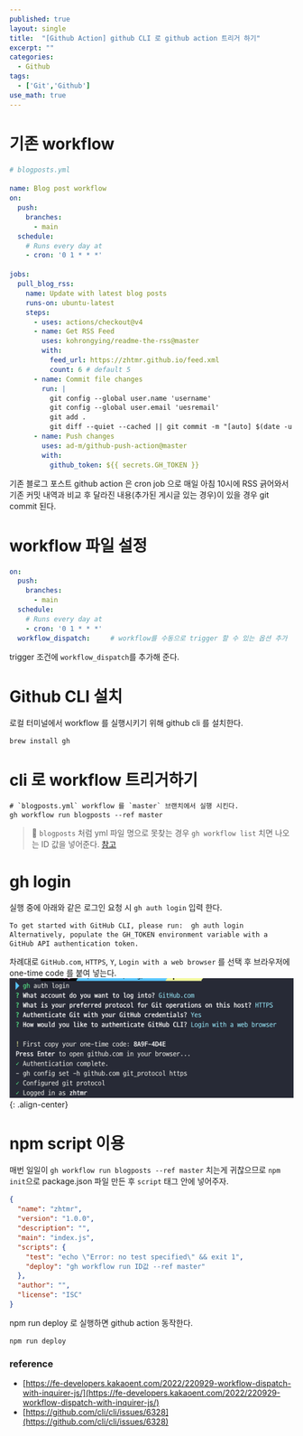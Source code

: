 ```yaml
---
published: true
layout: single
title:  "[Github Action] github CLI 로 github action 트리거 하기"
excerpt: ""
categories:
  - Github
tags:
  - ['Git','Github']
use_math: true
---
```


# 기존 workflow 
```yaml
# blogposts.yml

name: Blog post workflow
on:
  push:
    branches:
      - main
  schedule:
    # Runs every day at
    - cron: '0 1 * * *'

jobs:
  pull_blog_rss:
    name: Update with latest blog posts
    runs-on: ubuntu-latest
    steps:
      - uses: actions/checkout@v4
      - name: Get RSS Feed
        uses: kohrongying/readme-the-rss@master
        with:
          feed_url: https://zhtmr.github.io/feed.xml
          count: 6 # default 5
      - name: Commit file changes
        run: |
          git config --global user.name 'username'
          git config --global user.email 'uesremail'
          git add .
          git diff --quiet --cached || git commit -m "[auto] $(date -u +"%Y-%m-%d-%r") Blog Posting List Update"    
      - name: Push changes
        uses: ad-m/github-push-action@master
        with:
          github_token: ${{ secrets.GH_TOKEN }}
```
기존 블로그 포스트 github action 은 cron job 으로 매일 아침 10시에 RSS 긁어와서 기존 커밋 내역과 비교 후 달라진 내용(추가된 게시글 있는 경우)이 있을 경우 git commit 된다.
# workflow 파일 설정
```yaml
on:
  push:
    branches:
      - main
  schedule:
    # Runs every day at
    - cron: '0 1 * * *'
  workflow_dispatch:     # workflow를 수동으로 trigger 할 수 있는 옵션 추가
```
trigger 조건에 `workflow_dispatch`를 추가해 준다.

# Github CLI 설치
로컬 터미널에서 workflow 를 실행시키기 위해 github cli 를 설치한다.
```shell
brew install gh	
```

# cli 로 workflow 트리거하기
```shell
# `blogposts.yml` workflow 를 `master` 브랜치에서 실행 시킨다.
gh workflow run blogposts --ref master
```

>🫨 `blogposts` 처럼 yml 파일 명으로 못찾는 경우 `gh workflow list` 치면 나오는 ID 값을 넣어준다. [참고](https://github.com/cli/cli/issues/6328)



# gh login
실행 중에 아래와 같은 로그인 요청 시 `gh auth login` 입력 한다.
```shell
To get started with GitHub CLI, please run:  gh auth login
Alternatively, populate the GH_TOKEN environment variable with a GitHub API authentication token.
```
차례대로 `GitHub.com`, `HTTPS`, `Y`, `Login with a web browser` 를 선택 후 브라우저에 one-time code 를 붙여 넣는다.
![img_1.png](https://github.com/zhtmr/static-files-for-posting/blob/main/20240115/gh-cli.png?raw=true){: .align-center}

# npm script 이용
매번 일일이 `gh workflow run blogposts --ref master` 치는게 귀찮으므로 `npm init`으로 package.json 파일 만든 후 `script` 태그 안에 넣어주자.
```json
{
  "name": "zhtmr",
  "version": "1.0.0",
  "description": "",
  "main": "index.js",
  "scripts": {
    "test": "echo \"Error: no test specified\" && exit 1",
    "deploy": "gh workflow run ID값 --ref master"
  },
  "author": "",
  "license": "ISC"
}
```
npm run deploy 로 실행하면 github action 동작한다.
```shell
npm run deploy
```







### reference
- [https://fe-developers.kakaoent.com/2022/220929-workflow-dispatch-with-inquirer-js/](https://fe-developers.kakaoent.com/2022/220929-workflow-dispatch-with-inquirer-js/)
- [https://github.com/cli/cli/issues/6328](https://github.com/cli/cli/issues/6328)
